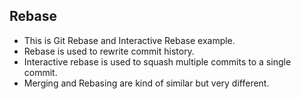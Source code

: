 ## Rebase

- This is Git Rebase and Interactive Rebase example.
- Rebase is used to rewrite commit history.
- Interactive rebase is used to squash multiple commits to a single commit.
- Merging and Rebasing are kind of similar but very different.


